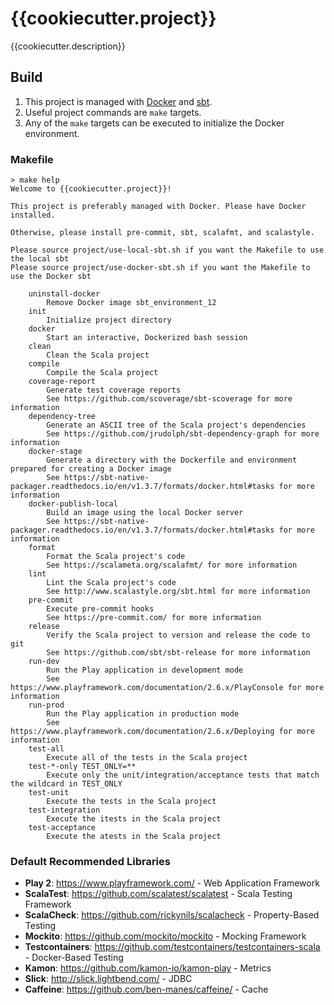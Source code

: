 # {{cookiecutter.project}}

{{cookiecutter.description}}

## Build

1. This project is managed with [Docker](https://www.docker.com/) and [sbt](https://www.scala-sbt.org/).
2. Useful project commands are `make` targets.
3. Any of the `make` targets can be executed to initialize the Docker environment.

### Makefile

```
> make help
Welcome to {{cookiecutter.project}}!

This project is preferably managed with Docker. Please have Docker installed.

Otherwise, please install pre-commit, sbt, scalafmt, and scalastyle.

Please source project/use-local-sbt.sh if you want the Makefile to use the local sbt
Please source project/use-docker-sbt.sh if you want the Makefile to use the Docker sbt

    uninstall-docker
        Remove Docker image sbt_environment_12
    init
        Initialize project directory
    docker
        Start an interactive, Dockerized bash session
    clean
        Clean the Scala project
    compile
        Compile the Scala project
    coverage-report
        Generate test coverage reports
        See https://github.com/scoverage/sbt-scoverage for more information
    dependency-tree
        Generate an ASCII tree of the Scala project's dependencies
        See https://github.com/jrudolph/sbt-dependency-graph for more information
    docker-stage
        Generate a directory with the Dockerfile and environment prepared for creating a Docker image
        See https://sbt-native-packager.readthedocs.io/en/v1.3.7/formats/docker.html#tasks for more information
    docker-publish-local
        Build an image using the local Docker server
        See https://sbt-native-packager.readthedocs.io/en/v1.3.7/formats/docker.html#tasks for more information
    format
        Format the Scala project's code
        See https://scalameta.org/scalafmt/ for more information
    lint
        Lint the Scala project's code
        See http://www.scalastyle.org/sbt.html for more information
    pre-commit
        Execute pre-commit hooks
        See https://pre-commit.com/ for more information
    release
        Verify the Scala project to version and release the code to git
        See https://github.com/sbt/sbt-release for more information
    run-dev
        Run the Play application in development mode
        See https://www.playframework.com/documentation/2.6.x/PlayConsole for more information
    run-prod
        Run the Play application in production mode
        See https://www.playframework.com/documentation/2.6.x/Deploying for more information
    test-all
        Execute all of the tests in the Scala project
    test-*-only TEST_ONLY=**
        Execute only the unit/integration/acceptance tests that match the wildcard in TEST_ONLY
    test-unit
        Execute the tests in the Scala project
    test-integration
        Execute the itests in the Scala project
    test-acceptance
        Execute the atests in the Scala project
```

### Default Recommended Libraries

- **Play 2**: https://www.playframework.com/ - Web Application Framework
- **ScalaTest**: https://github.com/scalatest/scalatest - Scala Testing Framework
- **ScalaCheck**: https://github.com/rickynils/scalacheck - Property-Based Testing
- **Mockito**: https://github.com/mockito/mockito - Mocking Framework
- **Testcontainers**: https://github.com/testcontainers/testcontainers-scala - Docker-Based Testing
- **Kamon**: https://github.com/kamon-io/kamon-play - Metrics
- **Slick**: http://slick.lightbend.com/ - JDBC
- **Caffeine**: https://github.com/ben-manes/caffeine/ - Cache